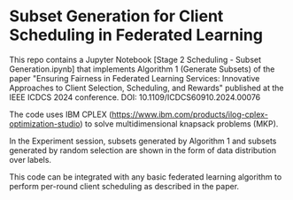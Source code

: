 # Subset Generation for Client Scheduling in Federated Learning
This repo contains a Jupyter Notebook [Stage 2 Scheduling - Subset Generation.ipynb] that implements Algorithm 1 (Generate Subsets) of the paper "Ensuring Fairness in Federated Learning Services: Innovative Approaches to Client Selection, Scheduling, and Rewards" published at the IEEE ICDCS 2024 conference. DOI: 10.1109/ICDCS60910.2024.00076

The code uses IBM CPLEX (https://www.ibm.com/products/ilog-cplex-optimization-studio) to solve multidimensional knapsack problems (MKP). 

In the Experiment session, subsets generated by Algorithm 1 and subsets generated by random selection are shown in the form of data distribution over labels. 

This code can be integrated with any basic federated learning algorithm to perform per-round client scheduling as described in the paper. 
